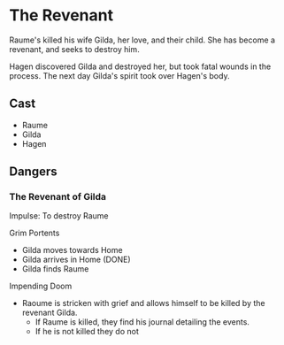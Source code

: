 # The Revenant

Raume's killed his wife Gilda, her love, and their child.
She has become a revenant, and seeks to destroy him.

Hagen discovered Gilda and destroyed her, but took fatal 
wounds in the process. The next day Gilda's spirit took 
over Hagen's body.

## Cast

* Raume
* Gilda
* Hagen

## Dangers

### The Revenant of Gilda 

Impulse: To destroy Raume

Grim Portents

* Gilda moves towards Home 
* Gilda arrives in Home (DONE)
* Gilda finds Raume

Impending Doom

* Raoume is stricken with grief and allows himself to 
  be killed by the revenant Gilda.
  * If Raume is killed, they find his journal detailing the events.
  * If he is not killed they do not 

